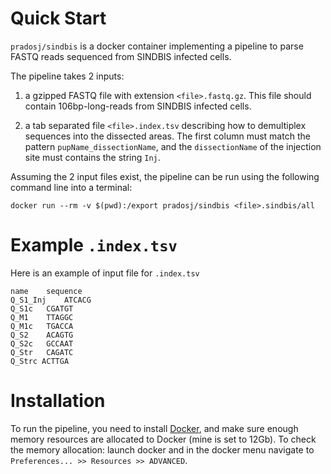 
# Quick Start

`pradosj/sindbis` is a docker container implementing a pipeline to parse FASTQ reads sequenced from SINDBIS infected cells.

The pipeline takes 2 inputs:

  1. a gzipped FASTQ file with extension `<file>.fastq.gz`. This file should contain 106bp-long-reads from SINDBIS infected cells.
  
  2. a tab separated file `<file>.index.tsv` describing how to demultiplex sequences into the dissected areas. The first column must match the pattern `pupName_dissectionName`, and the `dissectionName` of the injection site must contains the string `Inj`. 
  

Assuming the 2 input files exist, the pipeline can be run using the following command line into a terminal:
```
docker run --rm -v $(pwd):/export pradosj/sindbis <file>.sindbis/all
```

# Example `.index.tsv`
Here is an example of input file for `.index.tsv`
```
name	sequence
Q_S1_Inj	ATCACG
Q_S1c	CGATGT
Q_M1	TTAGGC
Q_M1c	TGACCA
Q_S2	ACAGTG
Q_S2c	GCCAAT
Q_Str	CAGATC
Q_Strc ACTTGA
```


# Installation

To run the pipeline, you need to install [Docker](https://www.docker.com/get-started), and make sure enough memory resources are allocated to Docker (mine is set to 12Gb). To check the memory allocation: launch docker and in the docker menu navigate to `Preferences... >> Resources >> ADVANCED`.


